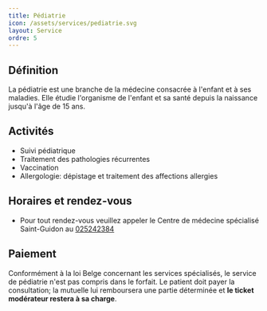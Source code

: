 ```yaml
---
title: Pédiatrie
icon: /assets/services/pediatrie.svg
layout: Service
ordre: 5
---
```


## Définition

La pédiatrie est une branche de la médecine consacrée à l'enfant et à ses maladies.
Elle étudie l'organisme de l'enfant et sa santé depuis la naissance jusqu'à l'âge de 15 ans.

## Activités

- Suivi pédiatrique
- Traitement des pathologies récurrentes
- Vaccination
- Allergologie: dépistage et traitement des affections allergies

## Horaires et rendez-vous

- Pour tout rendez-vous veuillez appeler le Centre de médecine spécialisé Saint-Guidon au [025242384](tel:025242384)

## Paiement

Conformément à la loi Belge concernant les services spécialisés, le service de pédiatrie n'est pas compris dans le forfait. Le patient doit payer la consultation; la mutuelle lui remboursera une partie déterminée et **le ticket modérateur restera à sa charge**.
